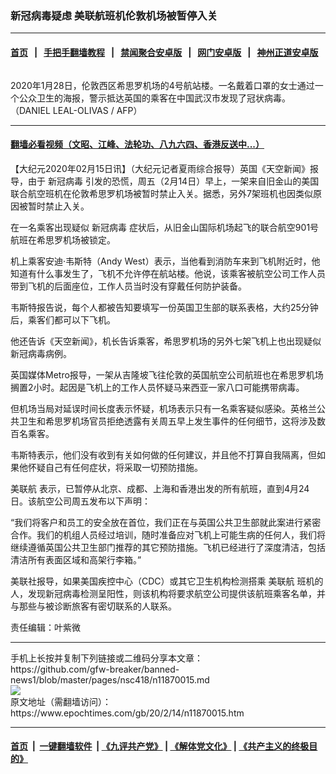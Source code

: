 ### 新冠病毒疑虑 美联航班机伦敦机场被暂停入关
------------------------

#### [首页](https://github.com/gfw-breaker/banned-news1/blob/master/README.md) &nbsp;&nbsp;|&nbsp;&nbsp; [手把手翻墙教程](https://github.com/gfw-breaker/guides/wiki) &nbsp;&nbsp;|&nbsp;&nbsp; [禁闻聚合安卓版](https://github.com/gfw-breaker/bn-android) &nbsp;&nbsp;|&nbsp;&nbsp; [网门安卓版](https://github.com/oGate2/oGate) &nbsp;&nbsp;|&nbsp;&nbsp; [神州正道安卓版](https://github.com/SzzdOgate/update) 



<div><img alt="" class="aligncenter wp-post-image" src="https://i.epochtimes.com/assets/uploads/2020/01/Wuhan-Heathrow-Airport-600x400.jpg"/>
<div class="red16 caption">
 <p>
  2020年1月28日，伦敦西区希思罗机场的4号航站楼。一名戴着口罩的女士通过一个公众卫生的海报，警示抵达英国的乘客在中国武汉市发现了冠状病毒。 （DANIEL LEAL-OLIVAS / AFP）
 </p>
</div>
</div><hr/>

#### [翻墙必看视频（文昭、江峰、法轮功、八九六四、香港反送中...）](https://github.com/gfw-breaker/banned-news1/blob/master/pages/link3.md)

<div><p>
 【大纪元2020年02月15日讯】（大纪元记者夏雨综合报导）英国《天空新闻》报导，由于
 <ok href="https://www.epochtimes.com/gb/tag/%E6%96%B0%E5%86%A0%E7%97%85%E6%AF%92.html">
  新冠病毒
 </ok>
 引发的恐慌，周五（2月14日）早上，一架来自旧金山的美国联合航空班机在伦敦希思罗机场被暂时禁止入关。据悉，另外7架班机也因类似原因被暂时禁止入关。
</p>
<p>
 在一名乘客出现疑似
 <ok href="https://www.epochtimes.com/gb/tag/%E6%96%B0%E5%86%A0%E7%97%85%E6%AF%92.html">
  新冠病毒
 </ok>
 症状后，从旧金山国际机场起飞的联合航空901号航班在希思罗机场被锁定。
</p>
<p>
 机上乘客安迪·韦斯特（Andy West）表示，当他看到消防车来到飞机附近时，他知道有什么事发生了，飞机不允许停在航站楼。他说，该乘客被航空公司工作人员带到飞机的后面座位，工作人员当时没有穿戴任何防护装备。
</p>
<p>
 韦斯特报告说，每个人都被告知要填写一份英国卫生部的联系表格，大约25分钟后，乘客们都可以下飞机。
</p>
<p>
 他还告诉《天空新闻》，机长告诉乘客，希思罗机场的另外七架飞机上也出现疑似新冠病毒病例。
</p>
<p>
 英国媒体Metro报导，一架从吉隆坡飞往伦敦的英国航空公司航班也在希思罗机场搁置2小时。起因是飞机上的工作人员怀疑马来西亚一家八口可能携带病毒。
</p>
<p>
 但机场当局对延误时间长度表示怀疑，机场表示只有一名乘客疑似感染。英格兰公共卫生和希思罗机场官员拒绝透露有关周五早上发生事件的任何细节，这将涉及数百名乘客。
</p>
<p>
 韦斯特表示，他们没有收到有关如何做的任何建议，并且他不打算自我隔离，但如果他怀疑自己有任何症状，将采取一切预防措施。
</p>
<p>
 <ok href="https://www.epochtimes.com/gb/tag/%E7%BE%8E%E8%81%94%E8%88%AA.html">
  美联航
 </ok>
 表示，已暂停从北京、成都、上海和香港出发的所有航班，直到4月24日。该航空公司周五发布以下声明：
</p>
<p>
 “我们将客户和员工的安全放在首位，我们正在与英国公共卫生部就此案进行紧密合作。我们的机组人员经过培训，随时准备应对飞机上可能生病的任何人，我们将继续遵循英国公共卫生部门推荐的其它预防措施。飞机已经进行了深度清洁，包括清洁所有表面区域和高架行李箱。”
</p>
<p>
 美联社报导，如果美国疾控中心（CDC）或其它卫生机构检测搭乘
 <ok href="https://www.epochtimes.com/gb/tag/%E7%BE%8E%E8%81%94%E8%88%AA.html">
  美联航
 </ok>
 班机的人，发现新冠病毒检测呈阳性，则该机构将要求航空公司提供该航班乘客名单，并与那些与被诊断旅客有密切联系的人联系。
</p>
<p>
 责任编辑：叶紫微
</p>
</div>
<hr/>
手机上长按并复制下列链接或二维码分享本文章：<br/>
https://github.com/gfw-breaker/banned-news1/blob/master/pages/nsc418/n11870015.md <br/>
<a href='https://github.com/gfw-breaker/banned-news1/blob/master/pages/nsc418/n11870015.md'><img src='https://github.com/gfw-breaker/banned-news1/blob/master/pages/nsc418/n11870015.md.png'/></a> <br/>
原文地址（需翻墙访问）：https://www.epochtimes.com/gb/20/2/14/n11870015.htm


------------------------
#### [首页](https://github.com/gfw-breaker/banned-news1/blob/master/README.md) &nbsp;|&nbsp; [一键翻墙软件](https://github.com/gfw-breaker/nogfw/blob/master/README.md) &nbsp;| [《九评共产党》](https://github.com/gfw-breaker/9ping.md/blob/master/README.md#九评之一评共产党是什么) | [《解体党文化》](https://github.com/gfw-breaker/jtdwh.md/blob/master/README.md) | [《共产主义的终极目的》](https://github.com/gfw-breaker/gczydzjmd.md/blob/master/README.md)


<img src='http://gfw-breaker.win/banned-news/pages/nsc418/n11870015.md' width='0px' height='0px'/>